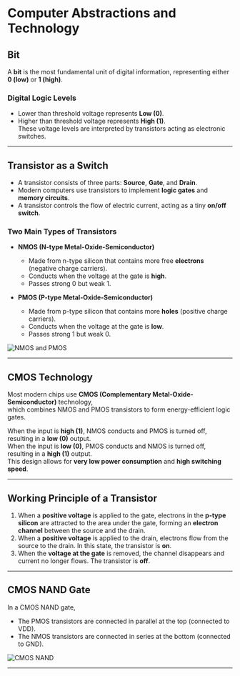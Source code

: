 # Computer Abstractions and Technology

## Bit
A **bit** is the most fundamental unit of digital information, representing either **0 (low)** or **1 (high)**.

### Digital Logic Levels
- Lower than threshold voltage represents **Low (0)**.  
- Higher than threshold voltage represents **High (1)**.  
These voltage levels are interpreted by transistors acting as electronic switches.

---

## Transistor as a Switch
- A transistor consists of three parts: **Source**, **Gate**, and **Drain**.  
- Modern computers use transistors to implement **logic gates** and **memory circuits**.  
- A transistor controls the flow of electric current, acting as a tiny **on/off switch**.

### Two Main Types of Transistors
- **NMOS (N-type Metal-Oxide-Semiconductor)**  
  - Made from n-type silicon that contains more free **electrons** (negative charge carriers).  
  - Conducts when the voltage at the gate is **high**.  
  - Passes strong 0 but weak 1.

- **PMOS (P-type Metal-Oxide-Semiconductor)**  
  - Made from p-type silicon that contains more **holes** (positive charge carriers).  
  - Conducts when the voltage at the gate is **low**.  
  - Passes strong 1 but weak 0.

![NMOS and PMOS](https://www.mks.com/mam/celum/celum_assets/Figure_11-Semiconductor_Handbook_800w.jpg)

---

## CMOS Technology
Most modern chips use **CMOS (Complementary Metal-Oxide-Semiconductor)** technology,  
which combines NMOS and PMOS transistors to form energy-efficient logic gates.

When the input is **high (1)**, NMOS conducts and PMOS is turned off, resulting in a **low (0)** output.  
When the input is **low (0)**, PMOS conducts and NMOS is turned off, resulting in a **high (1)** output.  
This design allows for **very low power consumption** and **high switching speed**.

---

## Working Principle of a Transistor
1. When a **positive voltage** is applied to the gate, electrons in the **p-type silicon** are attracted to the area under the gate, forming an **electron channel** between the source and the drain.  
2. When a **positive voltage** is applied to the drain, electrons flow from the source to the drain. In this state, the transistor is **on**.  
3. When the **voltage at the gate** is removed, the channel disappears and current no longer flows. The transistor is **off**.

---
## CMOS NAND Gate
In a CMOS NAND gate,
- The PMOS transistors are connected in parallel at the top (connected to VDD).
- The NMOS transistors are connected in series at the bottom (connected to GND).

![CMOS NAND](https://www.ic-components.com/upfile/images/77/20240703134504908.png)

---